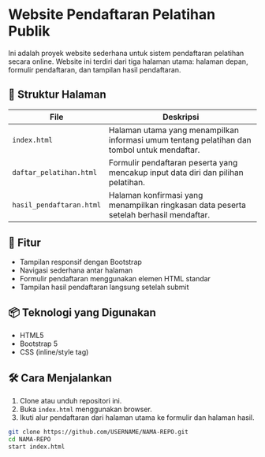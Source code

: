 # Website Pendaftaran Pelatihan Publik

Ini adalah proyek website sederhana untuk sistem pendaftaran pelatihan secara online. Website ini terdiri dari tiga halaman utama: halaman depan, formulir pendaftaran, dan tampilan hasil pendaftaran.

## 📁 Struktur Halaman

| File | Deskripsi |
|------|-----------|
| `index.html` | Halaman utama yang menampilkan informasi umum tentang pelatihan dan tombol untuk mendaftar. |
| `daftar_pelatihan.html` | Formulir pendaftaran peserta yang mencakup input data diri dan pilihan pelatihan. |
| `hasil_pendaftaran.html` | Halaman konfirmasi yang menampilkan ringkasan data peserta setelah berhasil mendaftar. |

## 🚀 Fitur

- Tampilan responsif dengan Bootstrap
- Navigasi sederhana antar halaman
- Formulir pendaftaran menggunakan elemen HTML standar
- Tampilan hasil pendaftaran langsung setelah submit

## 📦 Teknologi yang Digunakan

- HTML5
- Bootstrap 5
- CSS (inline/style tag)

## 🛠 Cara Menjalankan

1. Clone atau unduh repositori ini.
2. Buka `index.html` menggunakan browser.
3. Ikuti alur pendaftaran dari halaman utama ke formulir dan halaman hasil.

```bash
git clone https://github.com/USERNAME/NAMA-REPO.git
cd NAMA-REPO
start index.html
